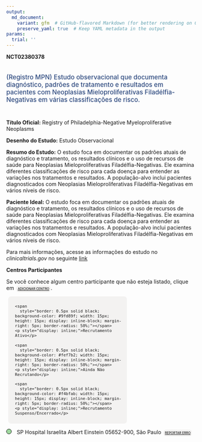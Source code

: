 ```yaml
---
output: 
  md_document:
    variant: gfm  # GitHub-flavored Markdown (for better rendering on GitHub)
    preserve_yaml: true  # Keep YAML metadata in the output
params:
  trial: ''
---
```


**NCT02380378**

<div style="padding: 5px 5px 5px 0px; font-size: 1.20em; font-weight: 500; color: #2E4A7F; text-align: left; margin-bottom: 20px">

(Registro MPN) Estudo observacional que documenta diagnóstico, padrões
de tratamento e resultados em pacientes com Neoplasias
Mieloproliferativas Filadélfia-Negativas em várias classificações de
risco.

</div>

**Título Oficial:** Registry of Philadelphia-Negative Myeloproliferative
Neoplasms

**Desenho do Estudo:** Estudo Observacional

**Resumo do Estudo:** O estudo foca em documentar os padrões atuais de
diagnóstico e tratamento, os resultados clínicos e o uso de recursos de
saúde para Neoplasias Mieloproliferativas Filadélfia-Negativas. Ele
examina diferentes classificações de risco para cada doença para
entender as variações nos tratamentos e resultados. A população-alvo
inclui pacientes diagnosticados com Neoplasias Mieloproliferativas
Filadélfia-Negativas em vários níveis de risco.

**Paciente Ideal:** O estudo foca em documentar os padrões atuais de
diagnóstico e tratamento, os resultados clínicos e o uso de recursos de
saúde para Neoplasias Mieloproliferativas Filadélfia-Negativas. Ele
examina diferentes classificações de risco para cada doença para
entender as variações nos tratamentos e resultados. A população-alvo
inclui pacientes diagnosticados com Neoplasias Mieloproliferativas
Filadélfia-Negativas em vários níveis de risco.

Para mais informações, acesse as informações do estudo no
*clinicaltrials.gov* no seguinte
[link](https://clinicaltrials.gov/ct2/show/NCT02380378)

**Centros Participantes**

Se você conhece algum centro participante que não esteja listado, clique
em
<span style="color: #2E4A7F; margin-left: 2px; padding: 4px; background-color: #f3f2f1; border-radius: 8px; font-weight: 500; font-size: 0.6em"><a
href="https://flazar.shinyapps.io/formsapp?study_nct_id=NCT02380378&amp;location_id=N%2FA&amp;location_full_name=N%2FA&amp;form_type=Adicionar%20Centro"
target="_blank">ADICIONAR CENTRO</a></span>.

<div style="margin-bottom: 8px; margin-left: 5px; padding: 8px; max-width: 300px; background-color: #f3f2f1; border-radius: 8px; font-size: 0.9em">

<div style="margin-left: 10px;">

    <span 
      style="border: 0.5px solid black; background-color: #9fd89f; width: 15px; height: 15px; display: inline-block; margin-right: 5px; border-radius: 50%;"></span>
    <p style="display: inline;">Recrutamento Ativo</p>

</div>

<div style="margin-left: 10px;">

    <span 
      style="border: 0.5px solid black; background-color: #fef7b2; width: 15px; height: 15px; display: inline-block; margin-right: 5px; border-radius: 50%;"></span>
    <p style="display: inline;">Ainda Não Recrutando</p>

</div>

<div style="margin-left: 10px;">

    <span 
      style="border: 0.5px solid black; background-color: #f4bfab; width: 15px; height: 15px; display: inline-block; margin-right: 5px; border-radius: 50%;"></span>
    <p style="display: inline;">Recrutamento Suspenso/Encerrado</p>

</div>

</div>

<span style="line-height: 1.0;"><span style="border: 0.5px solid black; display: inline-block; width: 12px; height: 12px; border-radius: 50%; margin-right: 10px; padding-bottom: 0px; background-color: #9fd89f;"></span>
SP Hospital Israelita Albert Einstein 05652-900, São Paulo
<span style="color: #2E4A7F; margin-left: 2px; padding: 4px; background-color: #f3f2f1; border-radius: 8px; font-weight: 500; font-size: 0.6em"><a
href="https://flazar.shinyapps.io/formsapp?study_nct_id=NCT02380378&amp;location_id=HOSPITALISRAELITAALBERTEINSTEINSAOPAULOSP05651901BRAZIL&amp;location_full_name=Hospital%20Israelita%20Albert%20Einstein%2C%2005652-900%2C%20S%C3%A3o%20Paulo&amp;form_type=Reportar%20Erro"
target="_blank">REPORTAR ERRO</a></span></span>
